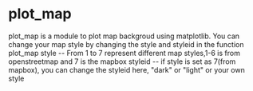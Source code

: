# plot_map

plot_map is a module to plot map backgroud using matplotlib.
You can change your map style by changing the style and styleid in the function plot_map
style -- From 1 to 7 represent different map styles,1-6 is from openstreetmap and 7 is the mapbox
styleid -- if style is set as 7(from mapbox), you can change the styleid here, "dark" or "light" or your own style

